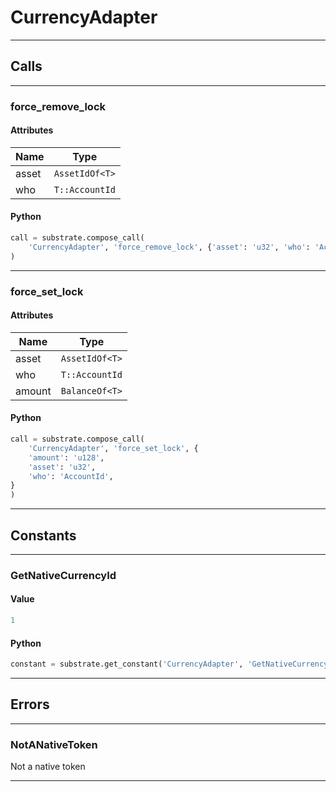 
# CurrencyAdapter

---------
## Calls

---------
### force_remove_lock
#### Attributes
| Name | Type |
| -------- | -------- | 
| asset | `AssetIdOf<T>` | 
| who | `T::AccountId` | 

#### Python
```python
call = substrate.compose_call(
    'CurrencyAdapter', 'force_remove_lock', {'asset': 'u32', 'who': 'AccountId'}
)
```

---------
### force_set_lock
#### Attributes
| Name | Type |
| -------- | -------- | 
| asset | `AssetIdOf<T>` | 
| who | `T::AccountId` | 
| amount | `BalanceOf<T>` | 

#### Python
```python
call = substrate.compose_call(
    'CurrencyAdapter', 'force_set_lock', {
    'amount': 'u128',
    'asset': 'u32',
    'who': 'AccountId',
}
)
```

---------
## Constants

---------
### GetNativeCurrencyId
#### Value
```python
1
```
#### Python
```python
constant = substrate.get_constant('CurrencyAdapter', 'GetNativeCurrencyId')
```
---------
## Errors

---------
### NotANativeToken
Not a native token

---------